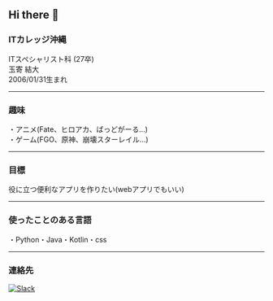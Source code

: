 ## Hi there 👋

### ITカレッジ沖縄  
ITスペシャリスト科  (27卒)  
玉寄 結大  
2006/01/31生まれ  
***

### 趣味  
・アニメ(Fate、ヒロアカ、ばっどがーる...)  
・ゲーム(FGO、原神、崩壊スターレイル...)  
*****

### 目標  
役に立つ便利なアプリを作りたい(webアプリでもいい)  
*****



### 使ったことのある言語  
・Python・Java・Kotlin・css  
*****

### 連絡先  
[![Slack](./Downloads/Slack_icon_2019.svg.png)](https://app.slack.com/client/T09C053QQ/D06SZB0HL3W)




<!--
**itc-s24017/itc-s24017** is a ✨ _special_ ✨ repository because its `README.md` (this file) appears on your GitHub profile.

Here are some ideas to get you started:

- 🔭 I’m currently working on ...
- 🌱 I’m currently learning ...
- 👯 I’m looking to collaborate on ...
- 🤔 I’m looking for help with ...
- 💬 Ask me about ...
- 📫 How to reach me: ...
- 😄 Pronouns: ...
- ⚡ Fun fact: ...
-->
